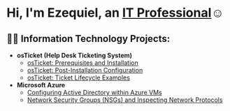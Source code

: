 <h1>Hi, I'm Ezequiel, an <a href="https://linkedin.com/in/ezeqmaldonado">IT Professional</a>☺</h1>

<h2>👨‍💻 Information Technology Projects:</h2>

- <b>osTicket (Help Desk Ticketing System)</b>
  - [osTicket: Prerequisites and Installation](https://github.com/CCzke/osticket-prereqs)
  - [osTicket: Post-Installation Configuration](https://github.com/CCzke/post-install-config)
  - [osTicket: Ticket Lifecycle Examples](https://github.com/CCzke/ticket-lifecycle)
- <b>Microsoft Azure</b>
  - [Configuring Active Directory within Azure VMs](https://github.com/CCzke/configure-ad)
  - [Network Security Groups (NSGs) and Inspecting Network Protocols](https://github.com/CCzke/azure-network-protocols)
